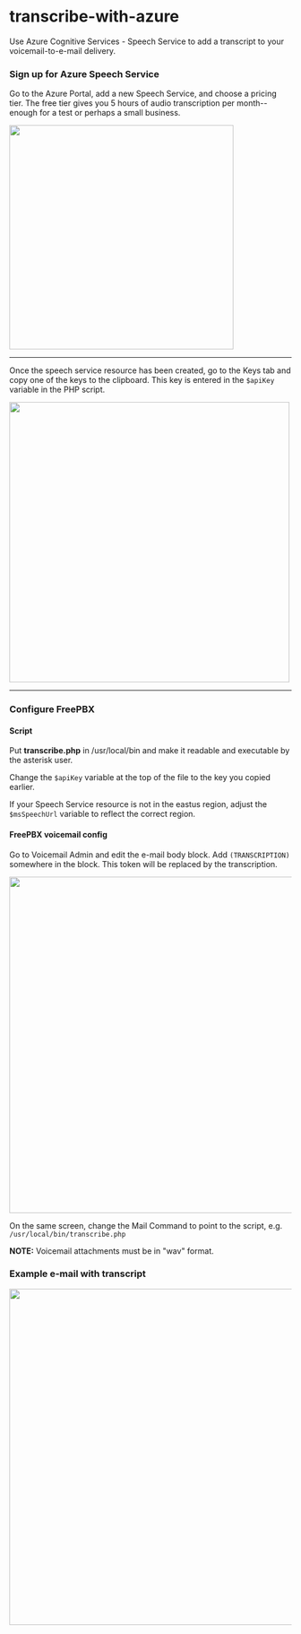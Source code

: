 # transcribe-with-azure

Use Azure Cognitive Services - Speech Service to add a transcript to your voicemail-to-e-mail delivery.

### Sign up for Azure Speech Service

Go to the Azure Portal, add a new Speech Service, and choose a pricing tier. The free tier gives you 5 hours of audio transcription per month--enough for a test or perhaps a small business.

<img src="https://user-images.githubusercontent.com/5303782/152031085-157890ac-dbc1-4716-9c73-7a621124a7f4.png" width=400px/>

---

Once the speech service resource has been created, go to the Keys tab and copy one of the keys to the clipboard. This key is entered in the `$apiKey` variable in the PHP script.

<img src="https://user-images.githubusercontent.com/5303782/152031278-53dcfe60-d728-476d-8b18-6b7f58925f4d.png" width=500px/>

---

### Configure FreePBX
#### Script

Put **transcribe.php** in /usr/local/bin and make it readable and executable by the asterisk user.

Change the `$apiKey` variable at the top of the file to the key you copied earlier.

If your Speech Service resource is not in the eastus region, adjust the `$msSpeechUrl` variable to reflect the correct region.

#### FreePBX voicemail config

Go to Voicemail Admin and edit the e-mail body block. Add `(TRANSCRIPTION)` somewhere in the block. This token will be replaced by the transcription.

<img src="https://user-images.githubusercontent.com/5303782/152031371-f14467b6-0eca-4b73-86cf-10550bc9ec5d.png" width=600px/>

On the same screen, change the Mail Command to point to the script, e.g. `/usr/local/bin/transcribe.php`

**NOTE:** Voicemail attachments must be in "wav" format. 

### Example e-mail with transcript

<img src="https://user-images.githubusercontent.com/5303782/152034023-a75fffbb-3fea-4d13-8468-0d75eb5403aa.png" width=600px/>

